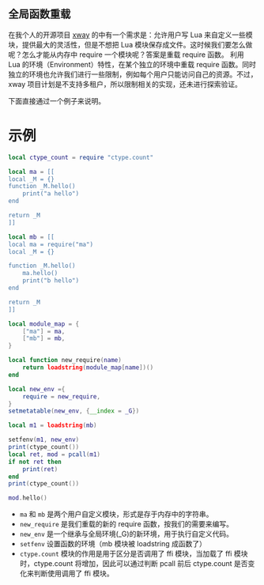 
全局函数重载
---

在我个人的开源项目 [xway](https://github.com/x-few/xway) 的中有一个需求是：允许用户写 Lua 来自定义一些模块，提供最大的灵活性，但是不想把 Lua 模块保存成文件。这时候我们要怎么做呢？怎么才能从内存中 require 一个模块呢？答案是重载 require 函数。
利用 Lua 的环境（Environment）特性，在某个独立的环境中重载 require 函数。同时独立的环境也允许我们进行一些限制，例如每个用户只能访问自己的资源。不过，xway 项目计划是不支持多租户，所以限制相关的实现，还未进行探索验证。

下面直接通过一个例子来说明。

# 示例

```lua
local ctype_count = require "ctype.count"

local ma = [[
local _M = {}
function _M.hello()
    print("a hello")
end

return _M
]]

local mb = [[
local ma = require("ma")
local _M = {}

function _M.hello()
    ma.hello()
    print("b hello")
end

return _M
]]

local module_map = {
    ["ma"] = ma,
    ["mb"] = mb,
}

local function new_require(name)
    return loadstring(module_map[name])()
end

local new_env ={
    require = new_require,
}
setmetatable(new_env, {__index = _G})

local m1 = loadstring(mb)

setfenv(m1, new_env)
print(ctype_count())
local ret, mod = pcall(m1)
if not ret then
    print(ret)
end
print(ctype_count())

mod.hello()
```

* `ma` 和 `mb` 是两个用户自定义模块，形式是存于内存中的字符串。
* `new_require` 是我们重载的新的 require 函数，按我们的需要来编写。
* `new_env` 是一个继承与全局环境(_G)的新环境，用于执行自定义代码。
* `setfenv` 设置函数的环境（mb 模块被 loadstring 成函数了）
* `ctype.count` 模块的作用是用于区分是否调用了 ffi 模块，当加载了 ffi 模块时，ctype.count 将增加，因此可以通过判断 pcall 前后 ctype.count 是否变化来判断使用调用了 ffi 模块。
